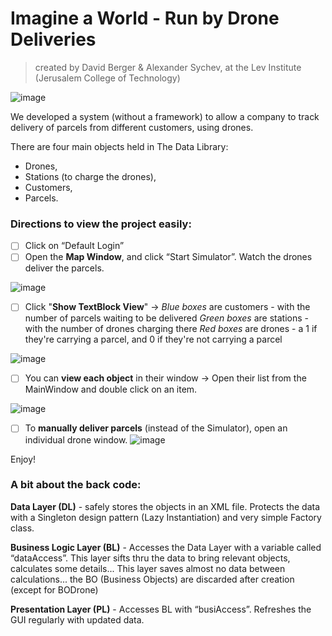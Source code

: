 # Imagine a World - Run by Drone Deliveries
>created by David Berger & Alexander Sychev, at the Lev Institute (Jerusalem College of Technology)

![image](https://user-images.githubusercontent.com/91850832/151113497-51e38999-ec63-45c5-bc7f-823057499d80.png)

We developed a system (without a framework) to allow a company to track delivery of parcels from different customers, using drones.

There are four main objects held in The Data Library: 
- Drones, 
- Stations (to charge the drones), 
- Customers, 
- Parcels. 

### Directions to view the project easily:

- [ ] Click on “Default Login”
- [ ] Open the **Map Window**, and click “Start Simulator”. Watch the drones deliver the parcels. 

![image](https://user-images.githubusercontent.com/91850832/151113568-cfdd7a80-e7e7-478e-9602-8b1a66fa6a8d.png)

- [ ] Click "**Show TextBlock View**" -> 
_Blue boxes_ are customers - with the number of parcels waiting to be delivered 
_Green boxes_ are stations - with the number of drones charging there
_Red boxes_ are drones - a 1 if they're carrying a parcel, and 0 if they're not carrying a parcel

![image](https://user-images.githubusercontent.com/91850832/151113656-d721aa1e-05b6-4902-bcab-2da433aca861.png)

- [ ] You can **view each object** in their window -> Open their list from the MainWindow and double click on an item. 

![image](https://user-images.githubusercontent.com/91850832/151113962-6608fe12-070f-496e-a9a3-312adaeace10.png)

- [ ]  To **manually deliver parcels** (instead of the Simulator), open an individual drone window. 
![image](https://user-images.githubusercontent.com/91850832/151115429-3ec90b42-6c59-4bdf-ba48-750a9b34c5db.png)

Enjoy!



### A bit about the back code:

**Data Layer (DL)**  - safely stores the objects in an XML file. Protects the data with a Singleton design pattern (Lazy Instantiation) and very simple Factory class.

**Business Logic Layer (BL)** - Accesses the Data Layer with a variable called “dataAccess”. 
This layer sifts thru the data to bring relevant objects, calculates some details...
This layer saves almost no data between calculations... the BO (Business Objects) are discarded after creation (except for BODrone) 

**Presentation Layer (PL)** - 
Accesses BL with “busiAccess”.
Refreshes the GUI regularly with updated data.


